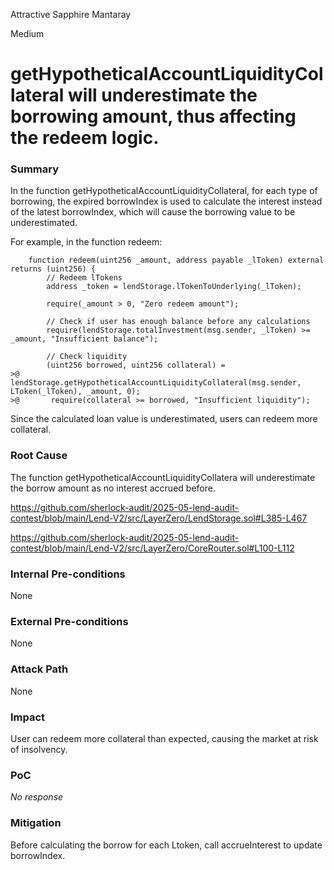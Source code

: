 Attractive Sapphire Mantaray

Medium

# getHypotheticalAccountLiquidityCollateral will underestimate the borrowing amount, thus affecting the redeem logic.

### Summary

In the function getHypotheticalAccountLiquidityCollateral, for each type of borrowing, the expired borrowIndex is used to calculate the interest instead of the latest borrowIndex, which will cause the borrowing value to be underestimated.

For example, in the function redeem:

```solidity
    function redeem(uint256 _amount, address payable _lToken) external returns (uint256) {
        // Redeem lTokens
        address _token = lendStorage.lTokenToUnderlying(_lToken);

        require(_amount > 0, "Zero redeem amount");

        // Check if user has enough balance before any calculations
        require(lendStorage.totalInvestment(msg.sender, _lToken) >= _amount, "Insufficient balance");

        // Check liquidity
        (uint256 borrowed, uint256 collateral) =
>@            lendStorage.getHypotheticalAccountLiquidityCollateral(msg.sender, LToken(_lToken), _amount, 0);
>@       require(collateral >= borrowed, "Insufficient liquidity");
```

Since the calculated loan value is underestimated, users can redeem more collateral.

### Root Cause

The function getHypotheticalAccountLiquidityCollatera will underestimate the borrow amount as no interest accrued before.

https://github.com/sherlock-audit/2025-05-lend-audit-contest/blob/main/Lend-V2/src/LayerZero/LendStorage.sol#L385-L467

https://github.com/sherlock-audit/2025-05-lend-audit-contest/blob/main/Lend-V2/src/LayerZero/CoreRouter.sol#L100-L112

### Internal Pre-conditions

None

### External Pre-conditions

None

### Attack Path

None

### Impact

User can redeem more collateral than expected, causing the market at risk of insolvency.

### PoC

_No response_

### Mitigation

Before calculating the borrow for each Ltoken, call accrueInterest to update borrowIndex.